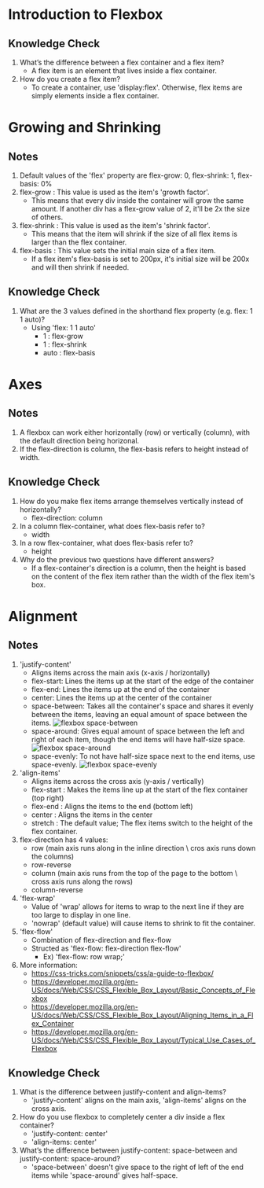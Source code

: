 # Introduction to Flexbox
## Knowledge Check
1. What’s the difference between a flex container and a flex item?
    * A flex item is an element that lives inside a flex container.
2. How do you create a flex item?
    * To create a container, use 'display:flex'. Otherwise, flex items are simply elements inside a flex container.
# Growing and Shrinking
## Notes
1. Default values of the 'flex' property are flex-grow: 0, flex-shrink: 1, flex-basis: 0%
2. flex-grow : This value is used as the item's 'growth factor'.
    * This means that every div inside the container will grow the same amount. If another div has a flex-grow value of 2, it'll be 2x the size of others.
3. flex-shrink : This value is used as the item's 'shrink factor'. 
    * This means that the item will shrink if the size of all flex items is larger than the flex container.
4. flex-basis : This value sets the initial main size of a flex item. 
    * If a flex item's flex-basis is set to 200px, it's initial size will be 200x and will then shrink if needed.
## Knowledge Check
1. What are the 3 values defined in the shorthand flex property (e.g. flex: 1 1 auto)?
    * Using 'flex: 1 1 auto'
        * 1 : flex-grow 
        * 1 : flex-shrink
        * auto : flex-basis
# Axes
## Notes
1. A flexbox can work either horizontally (row) or vertically (column), with the default direction being horizonal.
2. If the flex-direction is column, the flex-basis refers to height instead of width.
## Knowledge Check
1. How do you make flex items arrange themselves vertically instead of horizontally?
    * flex-direction: column
2. In a column flex-container, what does flex-basis refer to?
    * width
3. In a row flex-container, what does flex-basis refer to?
    * height
4. Why do the previous two questions have different answers?
    * If a flex-container's direction is a column, then the height is based on the content of the flex item rather than the width of the flex item's box.
# Alignment
## Notes
1. 'justify-content' 
    * Aligns items across the main axis (x-axis / horizontally)	
    * flex-start: Lines the items up at the start of the edge of the container
    * flex-end: Lines the items up at the end of the container
    * center: Lines the items up at the center of the container
    * space-between: Takes all the container's space and shares it evenly between the items, leaving an equal amount of space between the items.
        ![flexbox space-between](./images/flexbox-img-three.png)
    * space-around: Gives equal amount of space between the left and right of each item, though the end items will have half-size space.
        ![flexbox space-around](./images/flexbox-img-two.png)
    * space-evenly: To not have half-size space next to the end items, use space-evenly.
        ![flexbox space-evenly](./images/flexbox-img-one.png)
2. 'align-items'
	* Aligns items across the cross axis (y-axis / vertically)
	* flex-start : Makes the items line up at the start of the flex container (top right)
	* flex-end : Aligns the items to the end (bottom left)
	* center : Aligns the items in the center
	* stretch : The default value; The flex items switch to the height of the flex container.
3. flex-direction has 4 values:
	* row (main axis runs along in the inline direction \ cros axis runs down the columns)
	* row-reverse
	* column (main axis runs from the top of the page to the bottom \ cross axis runs along the rows)
	* column-reverse
4. 'flex-wrap'
	* Value of 'wrap' allows for items to wrap to the next line if they are too large to display in one line.
	* 'nowrap' (default value) will cause items to shrink to fit the container.
5. 'flex-flow'
	* Combination of flex-direction and flex-flow
	* Structed as 'flex-flow: flex-direction flex-flow'
	    * Ex) 'flex-flow: row wrap;'
6. More information:
	* https://css-tricks.com/snippets/css/a-guide-to-flexbox/
	* https://developer.mozilla.org/en-US/docs/Web/CSS/CSS_Flexible_Box_Layout/Basic_Concepts_of_Flexbox
	* https://developer.mozilla.org/en-US/docs/Web/CSS/CSS_Flexible_Box_Layout/Aligning_Items_in_a_Flex_Container
	* https://developer.mozilla.org/en-US/docs/Web/CSS/CSS_Flexible_Box_Layout/Typical_Use_Cases_of_Flexbox
## Knowledge Check
1. What is the difference between justify-content and align-items?
    * 'justify-content' aligns on the main axis, 'align-items' aligns on the cross axis.
2. How do you use flexbox to completely center a div inside a flex container?
    * 'justify-content: center'
    * 'align-items: center'
3. What’s the difference between justify-content: space-between and justify-content: space-around?
    * 'space-between' doesn't give space to the right of left of the end items while 'space-around' gives half-space.